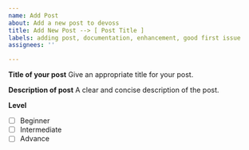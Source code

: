 ```yaml
---
name: Add Post
about: Add a new post to devoss
title: Add New Post --> [ Post Title ]
labels: adding post, documentation, enhancement, good first issue
assignees: ''

---
```


**Title of your post**
Give an appropriate title for your post.

**Description of post**
A clear and concise description of the post.

**Level**
- [ ] Beginner
- [ ] Intermediate
- [ ] Advance
